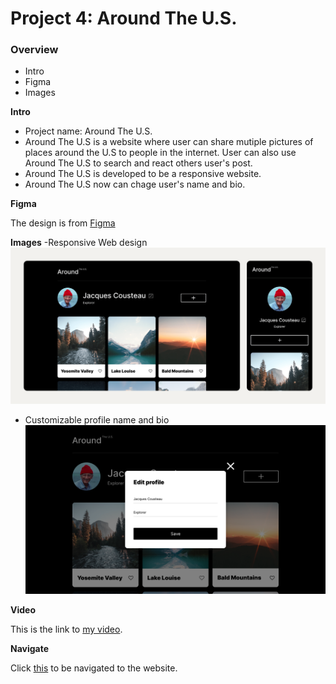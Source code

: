 # Project 4: Around The U.S.

### Overview

- Intro
- Figma
- Images

**Intro**

- Project name: Around The U.S.
- Around The U.S is a website where user can share mutiple pictures of places around the U.S to people in the internet. User can also use Around The U.S to search and react others user's post.
- Around The U.S is developed to be a responsive website.
- Around The U.S now can chage user's name and bio.

**Figma**

The design is from [Figma](https://www.figma.com/design/Es8zZP3ARGH9JGcw60i3OD/Sprint-3_-Around-the-US?node-id=0-1&t=388OIRPTHCSxcg3A-0)

**Images**
-Responsive Web design
![Responsive Web design media queries](https://github.com/LVDO12/se_project_aroundtheus/blob/main/images/Review.png)

- Customizable profile name and bio
  ![Responsive Web design media queries](https://github.com/LVDO12/se_project_aroundtheus/blob/main/images/Review2.png)

**Video**

This is the link to [my video](https://drive.google.com/file/d/1hwoZeOoVaPAZGaBLMHQUkAFlDJwd2lux/view?usp=sharing).

**Navigate**

Click [this](https://lvdo12.github.io/se_project_aroundtheus/) to be navigated to the website.
